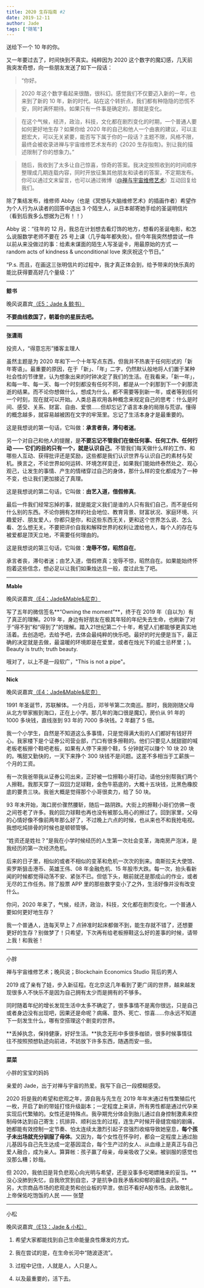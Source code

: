 ```yaml
---
title: 2020 生存指南 #2
date: 2019-12-11
author: Jade
tags: ["随笔"]
---
```


送给下一个 10 年的你。

<!--more-->

又一年要过去了，时间快到不真实。纯粹因为 2020 这个数字的魔幻感，几天前我突发奇想，向一些朋友发送了如下一段话：

> “你好。

> 2020 年这个数字看起来很酷，很科幻。感觉我们不仅要迈入新的一年，也来到了新的 10 年，新的时代。站在这个转折点，我们都有种隐隐的恐慌不安，同时满怀期待。如果只有一件事是确定的，那就是变化。

> 在这个气候，经济，政治，科技，文化都在剧烈变化的时期，一个普通人要如何更好地生存？如果你给 2020 年的自己和他人一个由衷的建议，可以主题宏大，可以无关紧要，能否写下属于你的一段话？主题不限，风格不限，最终会被收录进禅与宇宙维修艺术发布的《2020 生存指南》。别让我的描述限制了你的想象力。”

> 随后，我收到了太多让自己惊喜，惊奇的答案。我决定按照收到的时间顺序整理成几期连载内容，同时开放征集其他朋友和读者的答案，不定期发布。你可以通过文末留言，也可以通过微博（[@禅与宇宙维修艺术](https://weibo.com/u/7273760147)）互动回复给我们。

除了集结发布，维修师 Abby（也是《冥想与大脑维修艺术》的插画作者）希望作为个人行为从读者的回答中选出 3 个陌生人，从日本邮寄她手绘的圣诞明信片（看到后我多么想据为己有！！）

Abby 说：“往年的 12 月，我总在计划想去看灯饰的地方，想看的圣诞电影，和怎么说服数学老师不要在 25 号上课（几乎每年都失败）。但今年我突然想尝试一件以前从来没做过的事：给素未谋面的陌生人写圣诞卡，用最原始的方式 — random acts of kindness & unconditional love 來庆祝这个节日。”

“P.s. 而且，在画这三张明信片的过程中，我才真正体会到，给予带来的快乐真的能比获得要高好几个量级：)”

- - - - - 

**鲸书**

晚风说嘉宾[（E5：Jade & 鲸书）](http://mp.weixin.qq.com/s?__biz=MzA5Nzk4MDMxMg==&mid=2247484363&idx=1&sn=38c080c356e7b3b68940a47d01d3e06f&chksm=9099d93ca7ee502a5fe2cfa3504370efc9aaab60752b877f62521866c9c86251ce891edeebb0&scene=21#wechat_redirect)

**不要曲线救国了，朝着你的星辰去吧。**

- - - - - 

**张潇雨**

投资人，“得意忘形”播客主理人

虽然主题是为 2020 年和下一个十年写点东西，但我并不热衷于任何形式的「新年寄语」。最重要的原因，在于「新」、「年」二字，仍然默认般地将人们置于某种社会性的节律里，认为想象出来的时钟决定了我们的生活。在我看来，「新一年」，和每一年、每一天、每一个时刻都没有任何不同，都是从一个刹那到下一个刹那流逝的结果。而不论你想做什么，想成为什么，都不需要等到新一年，或者等到任何一个时刻，现在就可以开始。人类总喜欢用各种概念来规定自己的思考：什么是时间、感受、关系、财富、自由、爱恨……但却忘记了语言本身的局限与荒谬。懂得的概念越多，就容易越被困在文字的牢笼里。忘记了生活本身才是最重要的。

这是我想说的第一句话，它叫做：**承言者丧，滞句者迷**。

另一个对自己和他人的提醒，是**不要忘记不管我们在做任何事、任何工作、任何行动 —— 它们的目的只有一个，就是认识自己**。不管我们每天做什么样的工作、和哪些人互动、获得批评还是奖励，这些都是我们认识世界与认识自己的素材与契机。换言之，不论世界如何运转、环境怎样变迁，如果我们能始终泰然处之、观心观己，让发生的事情、产生的情绪穿过自己的身体，那什么样的变化都成为了一种不变，也让我们更加接近了真理。 

这是我想说的第二句话，它叫做：**由艺入道，借假修真**。

最后一件我们经常忘掉的事，就是能定义我们是谁的人只有我们自己，而不是任何什么别的东西。不论你拥有怎样的社会地位、教育背景、财富状况、家庭环境、兴趣爱好、朋友爱人，你都只是你，和这些东西无关，更和这个世界怎么说、怎么看、怎么想无关。不要把评价自我和解释世界的权利让渡给他人，每个人的存在与被爱都是顶天立地，不需要任何理由的。

这是我想说的第三句话，它叫做：**宠辱不惊，昭然自在**。

承言者丧，滞句者迷；由艺入道，借假修真；宠辱不惊，昭然自在。如果能始终怀抱着这些信念，想必足以让我们如秉烛达旦一般，度过此生了吧。

- - - - - 

**Mable**

晚风说嘉宾[（E4：Jade&Mable&尼克）](http://mp.weixin.qq.com/s?__biz=MzA5Nzk4MDMxMg==&mid=2247484340&idx=1&sn=2a30f836ffbe1cf4347855d92d4ffaeb&chksm=9099d943a7ee50558e215622b5258e875e2c6d7690844756b262a06e1298221fbbdd36e5e1cb&scene=21#wechat_redirect)

写了五年的微信签名**“Owning the moment”**，终于在 2019 年（自以为）有了真正的理解。2019 年，身边有好朋友在极其年轻的年纪失去生命，也刷新了对于“得不到”和“得到了”的理解。踏入21世纪第二个十年，希望人们都能够更真实地活着。去创造吧，去给予吧，去体会最纯粹的快乐吧。最好的时光便是当下，最正确的决定就是去做，最温暖的环境即是在爱里，或者在烛光下的威士忌杯里；)。Beauty is truth; truth beauty.

哦对了，以上不是一段软广，"This is not a pipe"。

- - - - - 

**Nick**

晚风说嘉宾[（E4：Jade&Mable&尼克）](http://mp.weixin.qq.com/s?__biz=MzA5Nzk4MDMxMg==&mid=2247484340&idx=1&sn=2a30f836ffbe1cf4347855d92d4ffaeb&chksm=9099d943a7ee50558e215622b5258e875e2c6d7690844756b262a06e1298221fbbdd36e5e1cb&scene=21#wechat_redirect)

1991 年圣诞节，苏联解体。一个月后，邓爷爷第二次南巡。那时，我刚刚随父母从北方举家搬到海口，正在上小学。那几年的海口很是魔幻，房价从 91 年的 1000 多块钱，直线涨到 93 年的 7000 多块钱。2 年翻了 5 倍。

我一个小学生，自然是不知道这么多事情，只是觉得满大街的人们都好有钱好开心。我家楼下是个证券公司营业部，门口有很多擦鞋的。他们只要见人就甜甜的喊老板老板擦个鞋吧老板，如果有人停下来擦个鞋，5 分钟就可以赚个 10 块 20 块的。嘴甜又勤快的，一天下来挣个 300 块钱不是问题。这差不多相当于工薪族一个月的工资。

有一次我爸带我从证券公司出来，正好被一位擦鞋小哥打动，请他分别帮我们两个人擦鞋。我那天穿了一双回力足球鞋，金色牛筋底的，大概十五块钱，比黑色橡胶底的要贵三块。我爸大概是觉得那个小哥很卖力，给了 50 块。

93 年末开始，海口房价骤然腰斩，随后一路阴跌。大街上的擦鞋小哥们仿佛一夜之间苍老了许多。我的回力球鞋也再也没有被那么用心的擦过了。回到家里，父母的心情好像不像前两年那么好了，不过晚上六点的时候，也从来也不和我抢电视。我想吃炖排骨的时候也是顿顿管够。

“姓资还是姓社？”是我在小学时候经历的人生第一次社会变革，海南房产泡沫，是我经历的第一次经济危机。

后来的日子里，相似的或者不相似的变革和危机一次次的到来。南斯拉夫大使馆、索罗斯狙击港币、英雄王伟、08 年金融危机、15 年股市大跌。每一次，抬头看新闻的时候都觉得动荡不安、紧张不已。但低下头，眼前就还是那成山的作业，或者无尽的工作任务。除了股票 APP 里的那些数字变小了之外，生活好像并没有改变什么。

你问，2020 年来了，气候，经济，政治，科技，文化都在剧烈变化，一个普通人要如何更好地生存？

我一个普通人，连每天早上 7 点钟准时起床都做不到，能生存就不错了，还想要更好的生存？别做梦了！只希望，下次再有给老板擦鞋这么好的差事的时候，请带上我！和我爸！

- - - - - 

小胖

禅与宇宙维修艺术；晚风说；Blockchain Economics Studio 背后的男人

2019 成了亲有了娃，步入新征程。在北京这几年看到了更广阔的世界，越来越发现很多人不快乐不是因为自己拥有太少而是拥有的不够多。

同时随着年纪的增长发现生活中太多不确定了，很多事情不是离你很远，只是自己或者身边没有出现吧，因果还是命呢？病痛、意外、死亡、惊喜……你永远不知道下一刻发生什么，哪有空搭理这个剧变的世界。

**丢掉执念，保持健康，好好生活。**执念无形中多很多枷锁，很多时候事情往往不按照预想轨迹向前进，不妨放下许多东西，随遇而安一些。

- - - - - 

**菜菜**

小胖的宝宝的妈妈

亲爱的 Jade，出于对禅与宇宙的热爱。我写下自己一段模糊感受。 

2020 将是我的希望和悲观之年，源自我与先生在 2019 年年末通过有性繁殖后代一枚，开启了新的带娃打怪升级副本；一定程度上来讲，所有男性都是通过代孕来实现后代繁殖的。女性还是特殊点。我孕期充分体会到胎儿通过自身控制激素来控制母体达到自己寄生；抗排异、顺利出生的过程，连生产时候开骨缝宫缩的剧痛，她都能有效控制一定节奏、怕太连续太激烈引起子宫强烈收缩导致她窒息，**每个孩子未出场就充分驯服了母体**。又因为，每个女性在怀孕时，都会一定程度上通过胎儿基因与自己先生达成一定基因混合，每个生产过的女人、从血缘上是真正与自己爱人融合，成为亲人。算算帐：孩子赢了母亲，母亲吸收了父亲。被驯服的感觉也没那么糟；妙哉。

但 2020，我依旧是背负悲观心向光明与希望，还是没事多吃喝嫖赌来的妥当。** 没心没肺到失忆，自我欣赏到自恋，才是抗争自我矛盾和抑郁的最佳良药。**另，大宗商品市场的悲观走势和创业板的早泄，依旧不看好A股市场。此致敬礼。上帝保佑吃饱饭的人民 —— 张楚

- - - - - 

小松

晚风说嘉宾[（E13：Jade & 小松）](http://mp.weixin.qq.com/s?__biz=MzA5Nzk4MDMxMg==&mid=2247484481&idx=1&sn=00c0ae3a5efddde0d68004a1762ccaaf&chksm=9099deb6a7ee57a07756c4c66107557287cee21e507b4d8883f3a36863621730825daca6c5f4&scene=21#wechat_redirect)

1. 希望大家都能找到自己生命能量良性爆发的方式。

2. 我在尝试的是，在生命长河中“随波逐流”。

3. 过程中记住，人就是人，人只是人。

4. 以及最重要的，活下去。